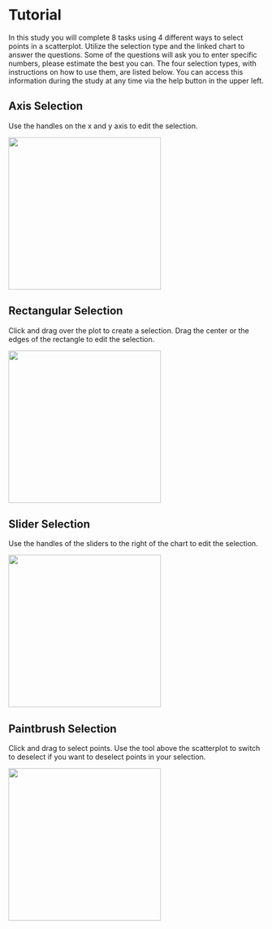 # Tutorial
In this study you will complete 8 tasks using 4 different ways to select points in a scatterplot. Utilize the selection type and the linked chart to answer the questions. Some of the questions will ask you to enter specific numbers, please estimate the best you can. The four selection types, with instructions on how to use them, are listed below. You can access this information during the study at any time via the help button in the upper left.

## Axis Selection

Use the handles on the x and y axis to edit the selection.

<img src="../tutorial/react-and-randomization/assets/axis.gif" width="auto" height="300px">

## Rectangular Selection

Click and drag over the plot to create a selection. Drag the center or the edges of the rectangle to edit the selection.

<img src="../tutorial/react-and-randomization/assets/rectangleGif.gif" width="auto" height="300px">


## Slider Selection

Use the handles of the sliders to the right of the chart to edit the selection.

<img src="../tutorial/react-and-randomization/assets/sliderGif.gif" width="auto" height="300px">


## Paintbrush Selection

Click and drag to select points. Use the tool above the scatterplot to switch to deselect if you want to deselect points in your selection.

<img src="../tutorial/react-and-randomization/assets/paintbrush.gif" width="auto" height="300px">


